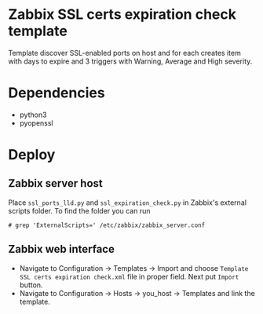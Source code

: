 # Zabbix SSL certs expiration check template
Template discover SSL-enabled ports on host and for each creates item with days to expire and 3 triggers with Warning, Average and High severity.

# Dependencies
* python3
* pyopenssl


# Deploy
## Zabbix server host
Place `ssl_ports_lld.py` and `ssl_expiration_check.py` in Zabbix's external scripts folder.
To find the folder you can run
```
# grep 'ExternalScripts=' /etc/zabbix/zabbix_server.conf
```
## Zabbix web interface
* Navigate to Configuration → Templates → Import and choose `Template SSL certs expiration check.xml` file in proper field. Next put `Import` button.
* Navigate to Configuration → Hosts → you_host → Templates and link the template.